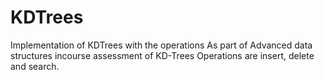 # KDTrees
Implementation of KDTrees with the operations
As part of Advanced data structures incourse assessment of KD-Trees
Operations are insert, delete and search.
